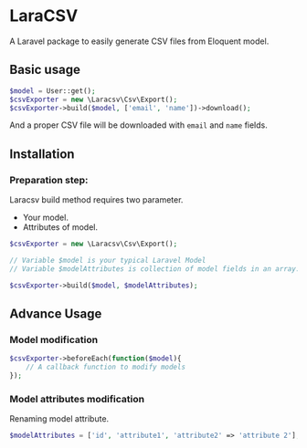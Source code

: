 # LaraCSV

A Laravel package to easily generate CSV files from Eloquent model.

## Basic usage

```php
$model = User::get();
$csvExporter = new \Laracsv\Csv\Export();
$csvExporter->build($model, ['email', 'name'])->download();
```

And a proper CSV file will be downloaded with `email` and `name` fields.

## Installation



### Preparation step:

Laracsv build method requires two parameter.
+ Your model.
+ Attributes of model.

```php
$csvExporter = new \Laracsv\Csv\Export();

// Variable $model is your typical Laravel Model
// Variable $modelAttributes is collection of model fields in an array.

$csvExporter->build($model, $modelAttributes);
```

## Advance Usage

### Model modification

```php
$csvExporter->beforeEach(function($model){
    // A callback function to modify models
});
```

### Model attributes modification

Renaming model attribute.

```php
$modelAttributes = ['id', 'attribute1', 'attribute2' => 'attribute 2'];
```
